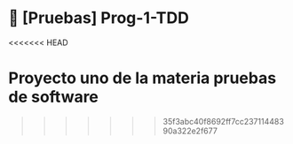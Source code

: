 # 🌟 [Pruebas] Prog-1-TDD
<<<<<<< HEAD

Proyecto uno de la materia pruebas de software
=======
>>>>>>> 35f3abc40f8692ff7cc23711448390a322e2f677
